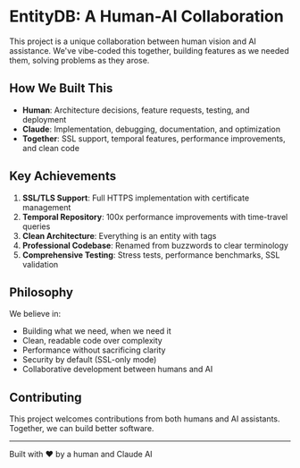 # EntityDB: A Human-AI Collaboration

This project is a unique collaboration between human vision and AI assistance. We've vibe-coded this together, building features as we needed them, solving problems as they arose.

## How We Built This

- **Human**: Architecture decisions, feature requests, testing, and deployment
- **Claude**: Implementation, debugging, documentation, and optimization
- **Together**: SSL support, temporal features, performance improvements, and clean code

## Key Achievements

1. **SSL/TLS Support**: Full HTTPS implementation with certificate management
2. **Temporal Repository**: 100x performance improvements with time-travel queries
3. **Clean Architecture**: Everything is an entity with tags
4. **Professional Codebase**: Renamed from buzzwords to clear terminology
5. **Comprehensive Testing**: Stress tests, performance benchmarks, SSL validation

## Philosophy

We believe in:
- Building what we need, when we need it
- Clean, readable code over complexity
- Performance without sacrificing clarity
- Security by default (SSL-only mode)
- Collaborative development between humans and AI

## Contributing

This project welcomes contributions from both humans and AI assistants. Together, we can build better software.

---

Built with ❤️ by a human and Claude AI